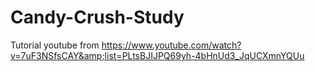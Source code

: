 # Candy-Crush-Study
Tutorial youtube from https://www.youtube.com/watch?v=7uF3NSfsCAY&amp;list=PLtsBJIJPQ69yh-4bHnUd3_JqUCXmnYQUu
